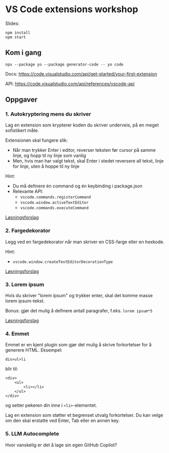 # VS Code extensions workshop

Slides:

```
npm install
npm start
```

## Kom i gang

```
npx --package yo --package generator-code -- yo code
```

Docs: https://code.visualstudio.com/api/get-started/your-first-extension

API: https://code.visualstudio.com/api/references/vscode-api

## Oppgaver

### 1. Autokryptering mens du skriver

Lag en extension som krypterer koden du skriver underveis, på en meget sofistikert måte.

Extensionen skal fungere slik:

- Når man trykker Enter i editor, reverser teksten før cursor på samme linje, og hopp til ny linje som vanlig
- Men, hvis man har valgt tekst, skal Enter i stedet reversere all tekst, linje for linje, uten å hoppe til ny linje

Hint:

- Du må definere én command og én keybinding i package.json
- Relevante API:
  - `vscode.commands.registerCommand`
  - `vscode.window.activeTextEditor`
  - `vscode.commands.executeCommand`

[Løsningsforslag](./ex-1/)

### 2. Fargedekorator

Legg ved en fargedekorator når man skriver en CSS-farge eller en hexkode.

Hint:

- `vscode.window.createTextEditorDecorationType`

[Løsningsforslag](./ex-2/)

### 3. Lorem ipsum

Hvis du skriver "lorem ipsum" og trykker enter, skal det komme masse lorem ipsum-tekst.

Bonus: gjør det mulig å definere antall paragrafer, f.eks. `lorem ipsum*5`

[Løsningsforslag](./ex-3/)

### 4. Emmet

Emmet er en kjent plugin som gjør det mulig å skrive forkortelser for å generere HTML. Eksempel:

```
div>ul>li
```

blir til:

```
<div>
    <ul>
        <li></li>
    </ul>
</div>
```

og setter pekeren din inne i `<li>`-elementet.

Lag en extension som støtter et begrenset utvalg forkortelser. Du kan velge om den skal erstatte ved Enter, Tab eller en annen key.

### 5. LLM Autocomplete

Hvor vanskelig er det å lage sin egen GitHub Copilot?
